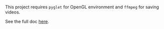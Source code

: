 This project requires `pyglet` for OpenGL environment and `ffmpeg` for saving videos.

See the full doc [here](https://neozhaoliang.github.io/grayscott/).
